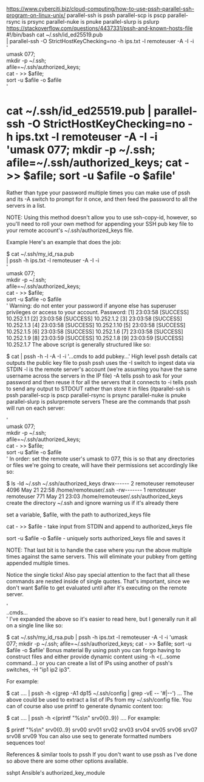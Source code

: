 https://www.cyberciti.biz/cloud-computing/how-to-use-pssh-parallel-ssh-program-on-linux-unix/
parallel-ssh is pssh
parallel-scp is pscp
parallel-rsync is prsync
parallel-nuke is pnuke
parallel-slurp is pslurp
https://stackoverflow.com/questions/4437331/pssh-and-known-hosts-file
#!/bin/bash
cat ~/.ssh/id_ed25519.pub                    \
    | parallel-ssh -O StrictHostKeyChecking=no -h ips.txt -l remoteuser -A -I -i  \
    '                                         \
      umask 077;                              \
      mkdir -p ~/.ssh;                        \
      afile=~/.ssh/authorized_keys;           \
      cat - >> $afile;                        \
      sort -u $afile -o $afile                \
    '  

# cat ~/.ssh/id_ed25519.pub | parallel-ssh -O StrictHostKeyChecking=no -h ips.txt -l remoteuser -A -I -i 'umask 077; mkdir -p ~/.ssh; afile=~/.ssh/authorized_keys; cat - >> $afile; sort -u $afile -o $afile'    
Rather than type your password multiple times you can make use of pssh and its -A switch to prompt for it once, and then feed the password to all the servers in a list.

NOTE: Using this method doesn't allow you to use ssh-copy-id, however, so you'll need to roll your own method for appending your SSH pub key file to your remote account's ~/.ssh/authorized_keys file.

Example
Here's an example that does the job:

$ cat ~/.ssh/my_id_rsa.pub                    \
    | pssh -h ips.txt -l remoteuser -A -I -i  \
    '                                         \
      umask 077;                              \
      mkdir -p ~/.ssh;                        \
      afile=~/.ssh/authorized_keys;           \
      cat - >> $afile;                        \
      sort -u $afile -o $afile                \
    '
Warning: do not enter your password if anyone else has superuser
privileges or access to your account.
Password:
[1] 23:03:58 [SUCCESS] 10.252.1.1
[2] 23:03:58 [SUCCESS] 10.252.1.2
[3] 23:03:58 [SUCCESS] 10.252.1.3
[4] 23:03:58 [SUCCESS] 10.252.1.10
[5] 23:03:58 [SUCCESS] 10.252.1.5
[6] 23:03:58 [SUCCESS] 10.252.1.6
[7] 23:03:58 [SUCCESS] 10.252.1.9
[8] 23:03:59 [SUCCESS] 10.252.1.8
[9] 23:03:59 [SUCCESS] 10.252.1.7
The above script is generally structured like so:

$ cat <pubkey> | pssh -h <ip file> -l <remote user> -A -I -i '...cmds to add pubkey...'
High level pssh details
cat <pubkey> outputs the public key file to pssh
pssh uses the -I switch to ingest data via STDIN
-l <remote user> is the remote server's account (we're assuming you have the same username across the servers in the IP file)
-A tells pssh to ask for your password and then reuse it for all the servers that it connects to
-i tells pssh to send any output to STDOUT rather than store it in files (itparallel-ssh is pssh
parallel-scp is pscp
parallel-rsync is prsync
parallel-nuke is pnuke
parallel-slurp is pslurpremote servers
These are the commands that pssh will run on each server:

'                                         \
  umask 077;                              \
  mkdir -p ~/.ssh;                        \
  afile=~/.ssh/authorized_keys;           \
  cat - >> $afile;                        \
  sort -u $afile -o $afile                \
'
In order:
set the remote user's umask to 077, this is so that any directories or files we're going to create, will have their permissions set accordingly like so:

  $ ls -ld ~/.ssh ~/.ssh/authorized_keys
  drwx------ 2 remoteuser remoteuser 4096 May 21 22:58 /home/remoteuser/.ssh
  -rw------- 1 remoteuser remoteuser  771 May 21 23:03 /home/remoteuser/.ssh/authorized_keys
create the directory ~/.ssh and ignore warning us if it's already there

set a variable, $afile, with the path to authorized_keys file

cat - >> $afile - take input from STDIN and append to authorized_keys file

sort -u $afile -o $afile - uniquely sorts authorized_keys file and saves it

NOTE: That last bit is to handle the case where you run the above multiple times against the same servers. This will eliminate your pubkey from getting appended multiple times.

Notice the single ticks!
Also pay special attention to the fact that all these commands are nested inside of single quotes. That's important, since we don't want $afile to get evaluated until after it's executing on the remote server.

'               \
   ..cmds...    \
'
I've expanded the above so it's easier to read here, but I generally run it all on a single line like so:

$ cat ~/.ssh/my_id_rsa.pub | pssh -h ips.txt -l remoteuser -A -I -i 'umask 077; mkdir -p ~/.ssh; afile=~/.ssh/authorized_keys; cat - >> $afile; sort -u $afile -o $afile'
Bonus material
By using pssh you can forgo having to construct files and either provide dynamic content using -h <(...some command...) or you can create a list of IPs using another of pssh's switches, -H "ip1 ip2 ip3".

For example:

$ cat .... | pssh -h <(grep -A1 dp15 ~/.ssh/config | grep -vE -- '#|--') ...
The above could be used to extract a list of IPs from my ~/.ssh/config file. You can of course also use printf to generate dynamic content too:

$ cat .... | pssh -h <(printf "%s\n" srv0{0..9}) ....
For example:

$ printf "%s\n" srv0{0..9}
srv00
srv01
srv02
srv03
srv04
srv05
srv06
srv07
srv08
srv09
You can also use seq to generate formatted numbers sequences too!

References & similar tools to pssh
If you don't want to use pssh as I've done so above there are some other options available.

sshpt
Ansible's authorized_key_module
